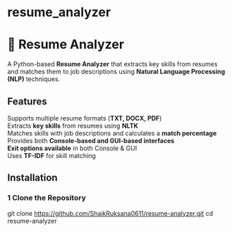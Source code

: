 ﻿# resume_analyzer
# 📝 Resume Analyzer

A Python-based **Resume Analyzer** that extracts key skills from resumes and matches them to job descriptions using **Natural Language Processing (NLP)** techniques.

##  Features
 Supports multiple resume formats (**TXT, DOCX, PDF**)  
 Extracts **key skills** from resumes using **NLTK**  
 Matches skills with job descriptions and calculates a **match percentage**  
 Provides both **Console-based and GUI-based interfaces**  
 **Exit options available** in both Console & GUI  
 Uses **TF-IDF** for skill matching  


##  Installation

### **1️ Clone the Repository**

git clone https://github.com/ShaikRuksana0611/resume-analyzer.git
cd resume-analyzer
